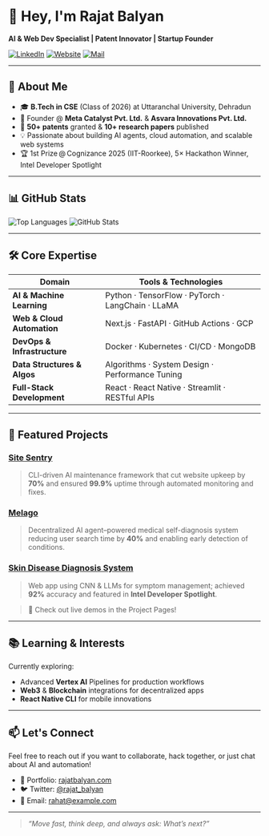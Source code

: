 <!-- Rajat Balyan’s GitHub Profile README -->

# 👋 Hey, I'm Rajat Balyan

**AI & Web Dev Specialist | Patent Innovator | Startup Founder**

[![LinkedIn](https://img.shields.io/badge/LinkedIn-rajatbalyan-blue)](https://linkedin.com/in/rajatbalyan) [![Website](https://img.shields.io/badge/Website-rajatbalyan.com-darkgreen)](https://rajatbalyan.com) [![Mail](https://img.shields.io/badge/Email-rajat%40example.com-red)](mailto:rajat@example.com)

---

## 🚀 About Me

- 🎓 **B.Tech in CSE** (Class of 2026) at Uttaranchal University, Dehradun
- 🚀 Founder @ **Meta Catalyst Pvt. Ltd.** & **Asvara Innovations Pvt. Ltd.**
- 📝 **50+ patents** granted & **10+ research papers** published
- 💡 Passionate about building AI agents, cloud automation, and scalable web systems
- 🏆 1st Prize @ Cognizance 2025 (IIT-Roorkee), 5× Hackathon Winner, Intel Developer Spotlight

---

## 📊 GitHub Stats

![Top Languages](https://github-readme-stats.vercel.app/api/top-langs/?username=rajatbalyan&layout=compact&theme=vision-friendly-dark)
![GitHub Stats](https://github-readme-stats.vercel.app/api?username=rajatbalyan&show_icons=true&theme=vision-friendly-dark)

---

## 🛠️ Core Expertise

| Domain                        | Tools & Technologies                                |
|-------------------------------|----------------------------------------------------|
| **AI & Machine Learning**     | Python · TensorFlow · PyTorch · LangChain · LLaMA   |
| **Web & Cloud Automation**    | Next.js · FastAPI · GitHub Actions · GCP           |
| **DevOps & Infrastructure**   | Docker · Kubernetes · CI/CD · MongoDB               |
| **Data Structures & Algos**   | Algorithms · System Design · Performance Tuning     |
| **Full-Stack Development**    | React · React Native · Streamlit · RESTful APIs     |

---

## 🎯 Featured Projects

### [Site Sentry](https://github.com/rajatbalyan/site-sentry)
> CLI-driven AI maintenance framework that cut website upkeep by **70%** and ensured **99.9%** uptime through automated monitoring and fixes.

### [Melago](https://github.com/rajatbalyan/melago)
> Decentralized AI agent–powered medical self-diagnosis system reducing user search time by **40%** and enabling early detection of conditions.

### [Skin Disease Diagnosis System](https://github.com/rajatbalyan/skin-diagnosis)
> Web app using CNN & LLMs for symptom management; achieved **92%** accuracy and featured in **Intel Developer Spotlight**.

> 🎥 Check out live demos in the Project Pages!

---

## 📚 Learning & Interests

Currently exploring:

- Advanced **Vertex AI** Pipelines for production workflows
- **Web3** & **Blockchain** integrations for decentralized apps
- **React Native CLI** for mobile innovations

---

## 📫 Let's Connect

Feel free to reach out if you want to collaborate, hack together, or just chat about AI and automation!

- 🔗 Portfolio: [rajatbalyan.com](https://rajatbalyan.com)
- 🐦 Twitter: [@rajat_balyan](https://twitter.com/rajat_balyan)
- 📩 Email: rahat@example.com

---

> _“Move fast, think deep, and always ask: What’s next?”_
